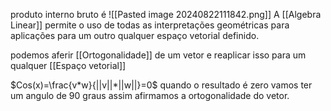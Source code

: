 produto interno bruto é
![[Pasted image 20240822111842.png]]
A [[Algebra Linear]] permite o uso de todas as interpretações geométricas para aplicações para um outro qualquer espaço vetorial definido.

podemos aferir [[Ortogonalidade]] de um vetor e reaplicar isso para um qualquer [[Espaço vetorial]] 

$Cos(x)=\frac{v*w}{||v||*||w||}=0$
quando o resultado é zero vamos ter um angulo de 90 graus assim afirmamos a ortogonalidade do vetor.